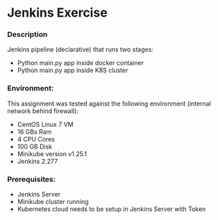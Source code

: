# Jenkins Exercise

### Description

Jenkins pipeline (declarative) that runs two stages:
- Python main.py app inside docker container
- Python main.py app inside K8S cluster

### Environment:

This assignment was tested against the following environment (internal network behind firewall):

- CentOS Linux 7 VM
- 16 GBs Ram
- 4 CPU Cores
- 100 GB Disk
- Minikube version v1.25.1
- Jenkins 2.277 

### Prerequisites:

- Jenkins Server
- Minikube cluster running
- Kubernetes cloud needs to be setup in Jenkins Server with Token

